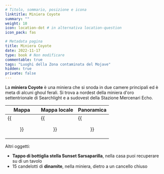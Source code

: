 ```yaml
---
# Titolo, sommario, posizione e icona
linktitle: Miniera Coyote
summary: ""
weight: 10
icon: location-dot # in alternativa location-question
icon_pack: fas

# Metadata pagina
title: Miniera Coyote
date: 2022-11-17
type: book # Non modificare
commentable: true
tags: "Luoghi della Zona contaminata del Mojave"
hidden: true
private: false
---
```


<div class="fnv">

La **miniera Coyote** è una miniera che si snoda in due camere principali ed è meta di alcuni ghoul ferali. Si trova a nordest della miniera d'oro settentrionale di Searchlight e a sudovest della Stazione Mercenari Echo.

| Mappa | Mappa locale | Panoramica |
| ----- | ------------ | ---------- |
|  {{<figure src="fnv/Coyote_Mines_loc.webp">}}     |  {{<figure src="fnv/Coyote_Mines_local_map.webp">}}            |  {{<figure src="fnv/CoyoteMines.webp">}}          | 

Altri oggetti:
- **Tappo di bottiglia stella Sunset Sarsaparilla**, nella casa puoi recuperare su di un tavolo
- 15 candelotti di **dinamite**, nella miniera, dietro a un cancello chiuso

</div>

